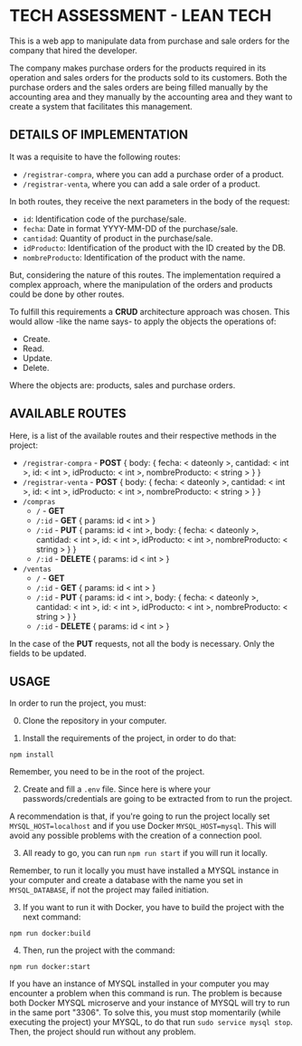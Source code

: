 # TECH ASSESSMENT - LEAN TECH

This is a web app to manipulate data from purchase and sale orders for the company that hired the developer.

The company makes purchase orders for the products required in its operation and sales orders for the products sold to its customers. Both the purchase orders and the sales orders are being filled manually by the accounting area and they manually by the accounting area and they want to create a system that facilitates this management.

## DETAILS OF IMPLEMENTATION

It was a requisite to have the following routes:
-  `/registrar-compra`, where you can add a purchase order of a product.
- `/registrar-venta`, where you can add a sale order of a product.

In both routes, they receive the next parameters in the body of the request:
- `id`: Identification code of the purchase/sale.
- `fecha`: Date in format YYYY-MM-DD of the purchase/sale.
- `cantidad`: Quantity of product in the purchase/sale.
- `idProducto`: Identification of the product with the ID created by the DB.
- `nombreProducto`: Identification of the product with the name.

But, considering the nature of this routes. The implementation required a complex approach, where the manipulation of the orders and products could be done by other routes. 

To fulfill this requirements a **CRUD** architecture approach was chosen. This would allow -like the name says- to apply the objects the operations of:
- Create.
- Read.
- Update.
- Delete.

Where the objects are: products, sales and purchase orders.

## AVAILABLE ROUTES

Here, is a list of the available routes and their respective methods in the project:

- `/registrar-compra` - **POST** { body: { fecha: < dateonly >, cantidad: < int >, id: < int >, idProducto: < int >, nombreProducto: < string > } }
- `/registrar-venta` - **POST** { body: { fecha: < dateonly >, cantidad: < int >, id: < int >, idProducto: < int >, nombreProducto: < string > } }
- `/compras`
    * `/` - **GET**
    * `/:id` - **GET** { params: id < int > }
    * `/:id` - **PUT** { params: id < int >, body: { fecha: < dateonly >, cantidad: < int >, id: < int >, idProducto: < int >, nombreProducto: < string > } }
    * `/:id` - **DELETE** { params: id < int > }
- `/ventas`
    * `/` - **GET**
    * `/:id` - **GET** { params: id < int > }
    * `/:id` - **PUT** { params: id < int >, body: { fecha: < dateonly >, cantidad: < int >, id: < int >, idProducto: < int >, nombreProducto: < string > } }
    * `/:id` - **DELETE** { params: id < int > }

In the case of the **PUT** requests, not all the body is necessary. Only the fields to be updated.

## USAGE

In order to run the project, you must:

0. Clone the repository in your computer.

1. Install the requirements of the project, in order to do that:
```
npm install
```
Remember, you need to be in the root of the project.

2. Create and fill a `.env` file. Since here is where your passwords/credentials are going to be extracted from to run the project.

A recommendation is that, if you're going to run the project locally set `MYSQL_HOST=localhost` and if you use Docker `MYSQL_HOST=mysql`. This will avoid any possible problems with the creation of a connection pool.

3. All ready to go, you can run `npm run start` if you will run it locally. 

Remember, to run it locally you must have installed a MYSQL instance in your computer and create a database with the name you set in `MYSQL_DATABASE`, if not the project may failed initiation.

3. If you want to run it with Docker, you have to build the project with the next command:
```
npm run docker:build
```

4. Then, run the project with the command:
```
npm run docker:start
```

If you have an instance of MYSQL installed in your computer you may encounter a problem when this command is run. The problem is because both Docker MYSQL microserve and your instance of MYSQL will try to run in the same port "3306". To solve this, you must stop momentarily (while executing the project) your MYSQL, to do that run `sudo service mysql stop`. Then, the project should run without any problem.
